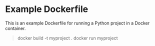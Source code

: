 # Example Dockerfile

This is an example Dockerfile for running a Python project in a Docker container.

> docker build -t myproject .
> docker run myproject
